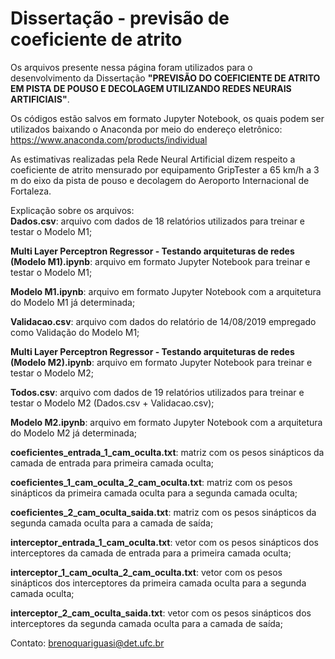 # Dissertação - previsão de coeficiente de atrito


Os arquivos presente nessa página foram utilizados para o desenvolvimento da Dissertação **"PREVISÃO DO COEFICIENTE DE ATRITO EM PISTA DE POUSO E DECOLAGEM UTILIZANDO REDES NEURAIS ARTIFICIAIS"**.


Os códigos estão salvos em formato Jupyter Notebook, os quais podem ser utilizados baixando o Anaconda por meio do endereço eletrônico: https://www.anaconda.com/products/individual

As estimativas realizadas pela Rede Neural Artificial dizem respeito a coeficiente de atrito mensurado por equipamento GripTester a 65 km/h a 3 m do eixo da pista de pouso e decolagem do Aeroporto Internacional de Fortaleza.


Explicação sobre os arquivos:<br>
**Dados.csv**: arquivo com dados de 18 relatórios utilizados para treinar e testar o Modelo M1;

**Multi Layer Perceptron Regressor - Testando arquiteturas de redes (Modelo M1).ipynb**: arquivo em formato Jupyter Notebook para treinar e testar o Modelo M1;

**Modelo M1.ipynb**: arquivo em formato Jupyter Notebook com a arquitetura do Modelo M1 já determinada;

**Validacao.csv**: arquivo com dados do relatório de 14/08/2019 empregado como Validação do Modelo M1;

**Multi Layer Perceptron Regressor - Testando arquiteturas de redes (Modelo M2).ipynb**: arquivo em formato Jupyter Notebook para treinar e testar o Modelo M2;

**Todos.csv**: arquivo com dados de 19 relatórios utilizados para treinar e testar o Modelo M2 (Dados.csv + Validacao.csv);

**Modelo M2.ipynb**: arquivo em formato Jupyter Notebook com a arquitetura do Modelo M2 já determinada;

**coeficientes_entrada_1_cam_oculta.txt**: matriz com os pesos sinápticos da camada de entrada para primeira camada oculta;

**coeficientes_1_cam_oculta_2_cam_oculta.txt**: matriz com os pesos sinápticos da primeira camada oculta para a segunda camada oculta;

**coeficientes_2_cam_oculta_saida.txt**: matriz com os pesos sinápticos da segunda camada oculta para a camada de saída;

**interceptor_entrada_1_cam_oculta.txt**: vetor com os pesos sinápticos dos interceptores da camada de entrada para a primeira camada oculta;

**interceptor_1_cam_oculta_2_cam_oculta.txt**: vetor com os pesos sinápticos dos interceptores da primeira camada oculta para a segunda camada oculta;

**interceptor_2_cam_oculta_saida.txt**: vetor com os pesos sinápticos dos interceptores da segunda camada oculta para a camada de saída;




Contato: brenoquariguasi@det.ufc.br
